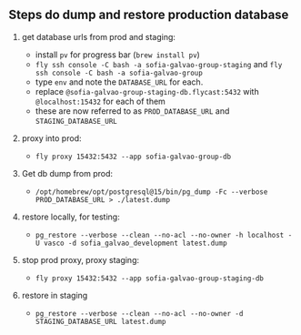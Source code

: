 ## Steps do dump and restore production database

1. get database urls from prod and staging:

   - install `pv` for progress bar (`brew install pv`)
   - `fly ssh console -C bash -a sofia-galvao-group-staging` and `fly ssh console -C bash -a sofia-galvao-group`
   - type `env` and note the `DATABASE_URL` for each.
   - replace `@sofia-galvao-group-staging-db.flycast:5432` with `@localhost:15432` for each of them
   - these are now referred to as `PROD_DATABASE_URL` and `STAGING_DATABASE_URL`

1. proxy into prod:

   - `fly proxy 15432:5432 --app sofia-galvao-group-db`

1. Get db dump from prod:

   - `/opt/homebrew/opt/postgresql@15/bin/pg_dump -Fc --verbose PROD_DATABASE_URL > ./latest.dump`

1. restore locally, for testing:

   - `pg_restore --verbose --clean --no-acl --no-owner -h localhost -U vasco -d sofia_galvao_development latest.dump`

1. stop prod proxy, proxy staging:

   - `fly proxy 15432:5432 --app sofia-galvao-group-staging-db`

1. restore in staging

   - `pg_restore --verbose --clean --no-acl --no-owner -d STAGING_DATABASE_URL latest.dump`
